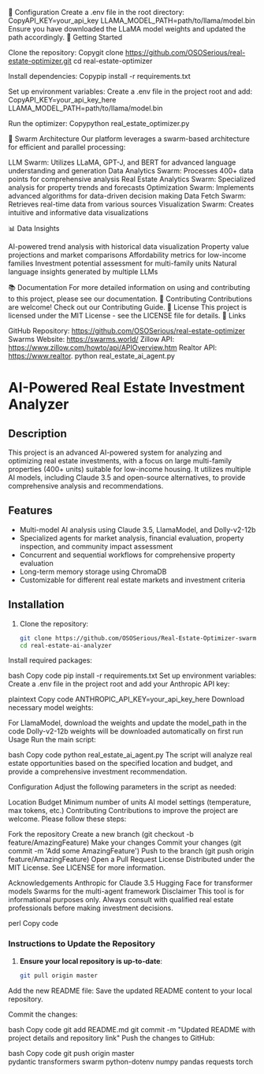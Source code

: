 🔧 Configuration
Create a .env file in the root directory:
CopyAPI_KEY=your_api_key
LLAMA_MODEL_PATH=path/to/llama/model.bin
Ensure you have downloaded the LLaMA model weights and updated the path accordingly.
🚀 Getting Started

Clone the repository:
Copygit clone https://github.com/OSOSerious/real-estate-optimizer.git
cd real-estate-optimizer

Install dependencies:
Copypip install -r requirements.txt

Set up environment variables:
Create a .env file in the project root and add:
CopyAPI_KEY=your_api_key_here
LLAMA_MODEL_PATH=path/to/llama/model.bin

Run the optimizer:
Copypython real_estate_optimizer.py


🐝 Swarm Architecture
Our platform leverages a swarm-based architecture for efficient and parallel processing:

LLM Swarm: Utilizes LLaMA, GPT-J, and BERT for advanced language understanding and generation
Data Analytics Swarm: Processes 400+ data points for comprehensive analysis
Real Estate Analytics Swarm: Specialized analysis for property trends and forecasts
Optimization Swarm: Implements advanced algorithms for data-driven decision making
Data Fetch Swarm: Retrieves real-time data from various sources
Visualization Swarm: Creates intuitive and informative data visualizations

📊 Data Insights

AI-powered trend analysis with historical data visualization
Property value projections and market comparisons
Affordability metrics for low-income families
Investment potential assessment for multi-family units
Natural language insights generated by multiple LLMs

📚 Documentation
For more detailed information on using and contributing to this project, please see our documentation.
🤝 Contributing
Contributions are welcome! Check out our Contributing Guide.
📜 License
This project is licensed under the MIT License - see the LICENSE file for details.
🔗 Links

GitHub Repository: https://github.com/OSOSerious/real-estate-optimizer
Swarms Website: https://swarms.world/
Zillow API: https://www.zillow.com/howto/api/APIOverview.htm
Realtor API: https://www.realtor.
python real_estate_ai_agent.py


# AI-Powered Real Estate Investment Analyzer

## Description
This project is an advanced AI-powered system for analyzing and optimizing real estate investments, with a focus on large multi-family properties (400+ units) suitable for low-income housing. It utilizes multiple AI models, including Claude 3.5 and open-source alternatives, to provide comprehensive analysis and recommendations.

## Features
- Multi-model AI analysis using Claude 3.5, LlamaModel, and Dolly-v2-12b
- Specialized agents for market analysis, financial evaluation, property inspection, and community impact assessment
- Concurrent and sequential workflows for comprehensive property evaluation
- Long-term memory storage using ChromaDB
- Customizable for different real estate markets and investment criteria

## Installation

1. Clone the repository:
   ```bash
   git clone https://github.com/OSOSerious/Real-Estate-Optimizer-swarm.git
   cd real-estate-ai-analyzer
Install required packages:

bash
Copy code
pip install -r requirements.txt
Set up environment variables:
Create a .env file in the project root and add your Anthropic API key:

plaintext
Copy code
ANTHROPIC_API_KEY=your_api_key_here
Download necessary model weights:

For LlamaModel, download the weights and update the model_path in the code
Dolly-v2-12b weights will be downloaded automatically on first run
Usage
Run the main script:

bash
Copy code
python real_estate_ai_agent.py
The script will analyze real estate opportunities based on the specified location and budget, and provide a comprehensive investment recommendation.

Configuration
Adjust the following parameters in the script as needed:

Location
Budget
Minimum number of units
AI model settings (temperature, max tokens, etc.)
Contributing
Contributions to improve the project are welcome. Please follow these steps:

Fork the repository
Create a new branch (git checkout -b feature/AmazingFeature)
Make your changes
Commit your changes (git commit -m 'Add some AmazingFeature')
Push to the branch (git push origin feature/AmazingFeature)
Open a Pull Request
License
Distributed under the MIT License. See LICENSE for more information.

Acknowledgements
Anthropic for Claude 3.5
Hugging Face for transformer models
Swarms for the multi-agent framework
Disclaimer
This tool is for informational purposes only. Always consult with qualified real estate professionals before making investment decisions.

perl
Copy code

### Instructions to Update the Repository

1. **Ensure your local repository is up-to-date**:
   ```bash
   git pull origin master
Add the new README file:
Save the updated README content to your local repository.

Commit the changes:

bash
Copy code
git add README.md
git commit -m "Updated README with project details and repository link"
Push the changes to GitHub:

bash
Copy code
git push origin master   
pydantic
transformers
swarm
python-dotenv
numpy
pandas
requests
torch


